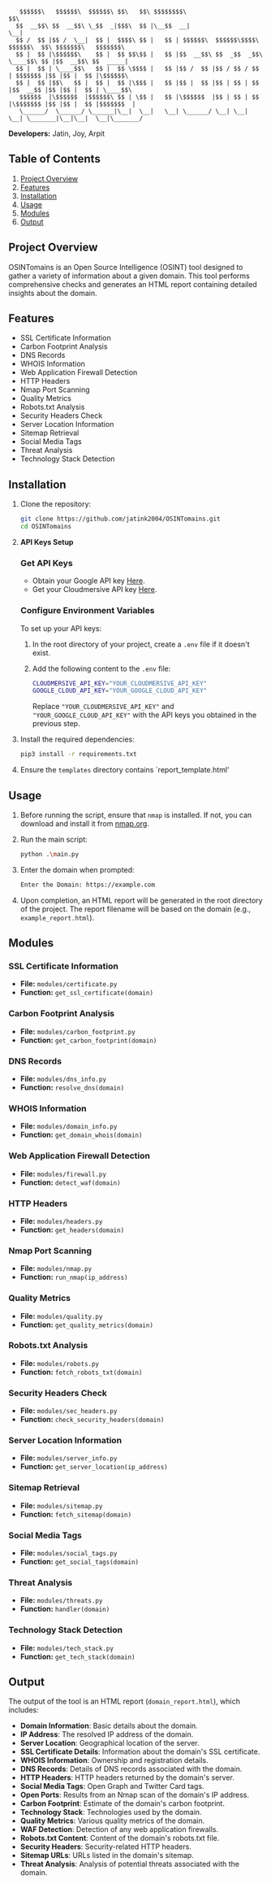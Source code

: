 ```
   $$$$$$\   $$$$$$\  $$$$$$\ $$\   $$\ $$$$$$$$\                                $$\                     
  $$  __$$\ $$  __$$\ \_$$  _|$$$\  $$ |\__$$  __|                               \__|                    
  $$ /  $$ |$$ /  \__|  $$ |  $$$$\ $$ |   $$ | $$$$$$\  $$$$$$\$$$$\   $$$$$$\  $$\ $$$$$$$\   $$$$$$$\ 
  $$ |  $$ |\$$$$$$\    $$ |  $$ $$\$$ |   $$ |$$  __$$\ $$  _$$  _$$\  \____$$\ $$ |$$  __$$\ $$  _____|
  $$ |  $$ | \____$$\   $$ |  $$ \$$$$ |   $$ |$$ /  $$ |$$ / $$ / $$ | $$$$$$$ |$$ |$$ |  $$ |\$$$$$$\  
  $$ |  $$ |$$\   $$ |  $$ |  $$ |\$$$ |   $$ |$$ |  $$ |$$ | $$ | $$ |$$  __$$ |$$ |$$ |  $$ | \____$$\ 
   $$$$$$  |\$$$$$$  |$$$$$$\ $$ | \$$ |   $$ |\$$$$$$  |$$ | $$ | $$ |\$$$$$$$ |$$ |$$ |  $$ |$$$$$$$  |
   \______/  \______/ \______|\__|  \__|   \__| \______/ \__| \__| \__| \_______|\__|\__|  \__|\_______/ 

```
**Developers:** Jatin, Joy, Arpit

## Table of Contents

1. [Project Overview](#project-overview)
2. [Features](#features)
3. [Installation](#installation)
4. [Usage](#usage)
5. [Modules](#modules)
6. [Output](#output)

## Project Overview

OSINTomains is an Open Source Intelligence (OSINT) tool designed to gather a variety of information about a given domain. This tool performs comprehensive checks and generates an HTML report containing detailed insights about the domain.

## Features

- SSL Certificate Information
- Carbon Footprint Analysis
- DNS Records
- WHOIS Information
- Web Application Firewall Detection
- HTTP Headers
- Nmap Port Scanning
- Quality Metrics
- Robots.txt Analysis
- Security Headers Check
- Server Location Information
- Sitemap Retrieval
- Social Media Tags
- Threat Analysis
- Technology Stack Detection

## Installation

1. Clone the repository:
    ```sh
    git clone https://github.com/jatink2004/OSINTomains.git
    cd OSINTomains
    ```

2. **API Keys Setup**

   ### Get API Keys

   - Obtain your Google API key [Here](https://developers.google.com/speed/docs/insights/v5/get-started).
   - Get your Cloudmersive API key [Here](https://portal.cloudmersive.com/keys).

   ### Configure Environment Variables

   To set up your API keys:

   1. In the root directory of your project, create a `.env` file if it doesn't exist.

   2. Add the following content to the `.env` file:

      ```sh
      CLOUDMERSIVE_API_KEY="YOUR_CLOUDMERSIVE_API_KEY"
      GOOGLE_CLOUD_API_KEY="YOUR_GOOGLE_CLOUD_API_KEY"
      ```

      Replace `"YOUR_CLOUDMERSIVE_API_KEY"` and `"YOUR_GOOGLE_CLOUD_API_KEY"` with the API keys you obtained in the previous step.

3. Install the required dependencies:
    ```sh
    pip3 install -r requirements.txt
    ```

4. Ensure the `templates` directory contains `report_template.html'


## Usage

1. Before running the script, ensure that `nmap` is installed. If not, you can download and install it from [nmap.org](https://nmap.org/download).

2. Run the main script:
    ```sh
    python .\main.py
    ```

3. Enter the domain when prompted:
    ```sh
    Enter the Domain: https://example.com
    ```
    
4. Upon completion, an HTML report will be generated in the root directory of the project. The report filename will be based on the domain (e.g., `example_report.html`).


## Modules

### SSL Certificate Information

- **File:** `modules/certificate.py`
- **Function:** `get_ssl_certificate(domain)`

### Carbon Footprint Analysis

- **File:** `modules/carbon_footprint.py`
- **Function:** `get_carbon_footprint(domain)`

### DNS Records

- **File:** `modules/dns_info.py`
- **Function:** `resolve_dns(domain)`

### WHOIS Information

- **File:** `modules/domain_info.py`
- **Function:** `get_domain_whois(domain)`

### Web Application Firewall Detection

- **File:** `modules/firewall.py`
- **Function:** `detect_waf(domain)`

### HTTP Headers

- **File:** `modules/headers.py`
- **Function:** `get_headers(domain)`

### Nmap Port Scanning

- **File:** `modules/nmap.py`
- **Function:** `run_nmap(ip_address)`

### Quality Metrics

- **File:** `modules/quality.py`
- **Function:** `get_quality_metrics(domain)`

### Robots.txt Analysis

- **File:** `modules/robots.py`
- **Function:** `fetch_robots_txt(domain)`

### Security Headers Check

- **File:** `modules/sec_headers.py`
- **Function:** `check_security_headers(domain)`

### Server Location Information

- **File:** `modules/server_info.py`
- **Function:** `get_server_location(ip_address)`

### Sitemap Retrieval

- **File:** `modules/sitemap.py`
- **Function:** `fetch_sitemap(domain)`

### Social Media Tags

- **File:** `modules/social_tags.py`
- **Function:** `get_social_tags(domain)`

### Threat Analysis

- **File:** `modules/threats.py`
- **Function:** `handler(domain)`

### Technology Stack Detection

- **File:** `modules/tech_stack.py`
- **Function:** `get_tech_stack(domain)`

## Output

The output of the tool is an HTML report (`domain_report.html`), which includes:

- **Domain Information**: Basic details about the domain.
- **IP Address**: The resolved IP address of the domain.
- **Server Location**: Geographical location of the server.
- **SSL Certificate Details**: Information about the domain's SSL certificate.
- **WHOIS Information**: Ownership and registration details.
- **DNS Records**: Details of DNS records associated with the domain.
- **HTTP Headers**: HTTP headers returned by the domain's server.
- **Social Media Tags**: Open Graph and Twitter Card tags.
- **Open Ports**: Results from an Nmap scan of the domain's IP address.
- **Carbon Footprint**: Estimate of the domain's carbon footprint.
- **Technology Stack**: Technologies used by the domain.
- **Quality Metrics**: Various quality metrics of the domain.
- **WAF Detection**: Detection of any web application firewalls.
- **Robots.txt Content**: Content of the domain's robots.txt file.
- **Security Headers**: Security-related HTTP headers.
- **Sitemap URLs**: URLs listed in the domain's sitemap.
- **Threat Analysis**: Analysis of potential threats associated with the domain.
